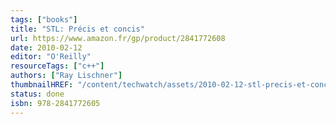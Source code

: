 ```yaml
---
tags: ["books"]
title: "STL: Précis et concis"
url: https://www.amazon.fr/gp/product/2841772608
date: 2010-02-12
editor: "O'Reilly"
resourceTags: ["c++"]
authors: ["Ray Lischner"]
thumbnailHREF: "/content/techwatch/assets/2010-02-12-stl-precis-et-concis.webp"
status: done
isbn: 978-2841772605
---
```

